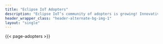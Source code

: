 ```yaml
---
title: "Eclipse IoT Adopters"
description: "Eclipse IoT’s community of adopters is growing! Innovative organizations of all sizes and across industry sectors are committed to accelerating the adoption of commercial-grade, production-ready open source technologies developed by the Eclipse IoT community."
header_wrapper_class: "header-alternate-bg-img-1"
layout: "single"
---
```


 {{< page-adopters >}}
